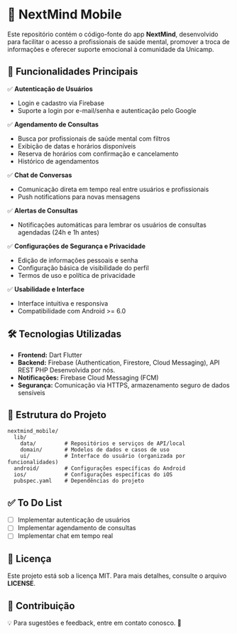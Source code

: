 # 📱 NextMind Mobile

Este repositório contém o código-fonte do app **NextMind**, desenvolvido para facilitar o acesso a profissionais de saúde mental, promover a troca de informações e oferecer suporte emocional à comunidade da Unicamp.

## 📌 Funcionalidades Principais

✅ **Autenticação de Usuários**

- Login e cadastro via Firebase
- Suporte a login por e-mail/senha e autenticação pelo Google

✅ **Agendamento de Consultas**

- Busca por profissionais de saúde mental com filtros
- Exibição de datas e horários disponíveis
- Reserva de horários com confirmação e cancelamento
- Histórico de agendamentos

✅ **Chat de Conversas**

- Comunicação direta em tempo real entre usuários e profissionais
- Push notifications para novas mensagens

✅ **Alertas de Consultas**

- Notificações automáticas para lembrar os usuários de consultas agendadas (24h e 1h antes)

✅ **Configurações de Segurança e Privacidade**

- Edição de informações pessoais e senha
- Configuração básica de visibilidade do perfil
- Termos de uso e política de privacidade

✅ **Usabilidade e Interface**

- Interface intuitiva e responsiva
- Compatibilidade com Android >= 6.0

## 🛠️ Tecnologias Utilizadas

- **Frontend:** Dart Flutter
- **Backend:** Firebase (Authentication, Firestore, Cloud Messaging), API REST PHP Desenvolvida por nós.
- **Notificações:** Firebase Cloud Messaging (FCM)
- **Segurança:** Comunicação via HTTPS, armazenamento seguro de dados sensíveis

## 📂 Estrutura do Projeto

```
nextmind_mobile/
  lib/
    data/         # Repositórios e serviços de API/local
    domain/       # Modelos de dados e casos de uso
    ui/           # Interface do usuário (organizada por funcionalidades)
  android/        # Configurações específicas do Android
  ios/            # Configurações específicas do iOS
  pubspec.yaml    # Dependências do projeto
```

## ✅ To Do List

- [ ] Implementar autenticação de usuários
- [ ] Implementar agendamento de consultas
- [ ] Implementar chat em tempo real

## 📜 Licença

Este projeto está sob a licença MIT. Para mais detalhes, consulte o arquivo **LICENSE**.

## 🤝 Contribuição

💡 Para sugestões e feedback, entre em contato conosco. 🚀
